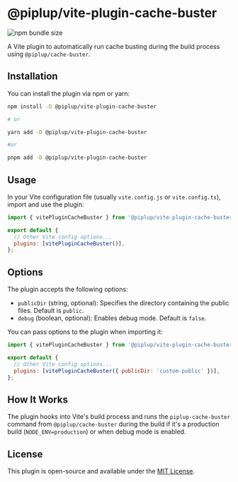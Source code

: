 # @piplup/vite-plugin-cache-buster

![npm bundle size](https://img.shields.io/bundlephobia/minzip/@piplup/vite-plugin-cache-buster)

A Vite plugin to automatically run cache busting during the build process using `@piplup/cache-buster`.

## Installation

You can install the plugin via npm or yarn:

```bash
npm install -D @piplup/vite-plugin-cache-buster

# or

yarn add -D @piplup/vite-plugin-cache-buster

#or

pnpm add -D @piplup/vite-plugin-cache-buster
```

## Usage

In your Vite configuration file (usually `vite.config.js` or `vite.config.ts`), import and use the plugin:

```javascript
import { vitePluginCacheBuster } from '@piplup/vite-plugin-cache-buster';

export default {
  // Other Vite config options...
  plugins: [vitePluginCacheBuster()],
};
```

## Options

The plugin accepts the following options:

- `publicDir` (string, optional): Specifies the directory containing the public files. Default is `public`.
- `debug` (boolean, optional): Enables debug mode. Default is `false`.

You can pass options to the plugin when importing it:

```javascript
import { vitePluginCacheBuster } from '@piplup/vite-plugin-cache-buster';

export default {
  // Other Vite config options...
  plugins: [vitePluginCacheBuster({ publicDir: 'custom-public' })],
};
```

## How It Works

The plugin hooks into Vite's build process and runs the `piplup-cache-buster` command from `@piplup/cache-buster` during the build if it's a production build (`NODE_ENV=production`) or when debug mode is enabled.

## License

This plugin is open-source and available under the [MIT License](LICENSE).
